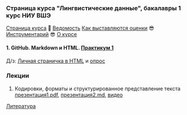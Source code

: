 ### Страница курса "Лингвистические данные", бакалавры 1 курс НИУ ВШЭ

<a href="https://olesar.github.io/lingdata">Страница курса</a> &#129303; [Ведомость](https://docs.google.com/spreadsheets/d/1_TkpAaQNKIiIAtKA3AgGxrB6BkqHgESa5gHfTFCZ9tE/edit?usp=sharing) [Как выставляются оценки](about-grades.md) &#128526; [Инструментарий](about-tools.md) &#128526; [О курсе](about.md)   

#### 1. GitHub. Markdown и HTML. [Практикум 1](practicum-github.md)

Д/з: [Личная страничка в HTML](https://github.com/olesar/lingdata/blob/gh-pages/hw1-html.md) и [опрос](https://forms.gle/Fg8WZNKwpRstVvy18)

### Лекции

1. Кодировки, форматы и структурированное представление текста [презентация1.pdf](1TextFormats1.pdf), [презентация2.md](2TextFormats.md), [видео](https://disk.yandex.ru/i/ziADAK8GTQnDVA)

[Литература](about-reading.md)  
